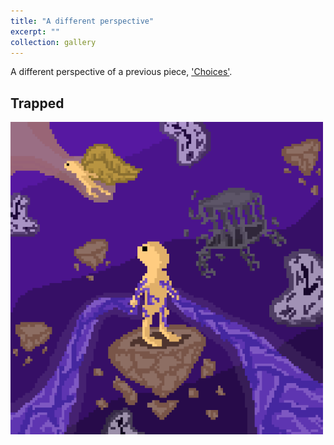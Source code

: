 ```yaml
---
title: "A different perspective"
excerpt: ""
collection: gallery
---
```

A different perspective of a previous piece, ['Choices'](/gallery/post_2).

**Trapped**
------
<img src='/images/pixelart/trapped.png' width=500>